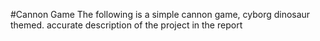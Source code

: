 #Cannon Game
The following is a simple cannon game, cyborg dinosaur themed. accurate description of the project in the report
